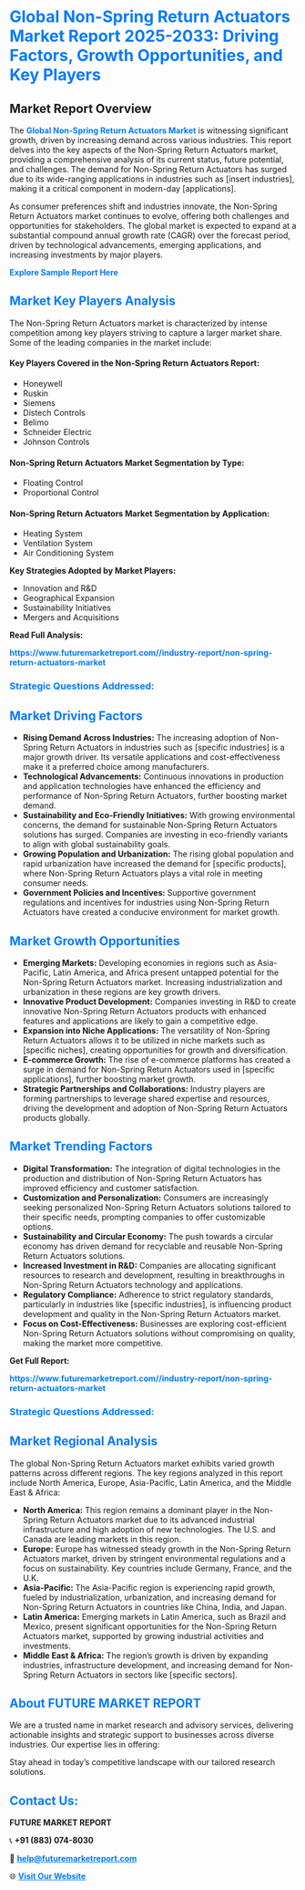 <h1 style="color: #007BFF;">Global Non-Spring Return Actuators Market Report 2025-2033: Driving Factors, Growth Opportunities, and Key Players</h1>

<section id="overview">
<h2>Market Report Overview</h2>
<p>The <a href="https://www.futuremarketreport.com//industry-report/non-spring-return-actuators-market" style="color: #007BFF; text-decoration: none;"><strong>Global Non-Spring Return Actuators Market</strong></a> is witnessing significant growth, driven by increasing demand across various industries. This report delves into the key aspects of the Non-Spring Return Actuators market, providing a comprehensive analysis of its current status, future potential, and challenges. The demand for Non-Spring Return Actuators has surged due to its wide-ranging applications in industries such as [insert industries], making it a critical component in modern-day [applications].</p>
<p>As consumer preferences shift and industries innovate, the Non-Spring Return Actuators market continues to evolve, offering both challenges and opportunities for stakeholders. The global market is expected to expand at a substantial compound annual growth rate (CAGR) over the forecast period, driven by technological advancements, emerging applications, and increasing investments by major players.</p>
</section>

<section id="overview">
<p><a href="https://www.futuremarketreport.com//request-sample/reportId=76583" style="color: #007BFF; text-decoration: none;"><strong>Explore Sample Report Here</strong></a></p>
</section>

<section id="key-players">
<h2 style="color: #007BFF;">Market Key Players Analysis</h2>
<p>The Non-Spring Return Actuators market is characterized by intense competition among key players striving to capture a larger market share. Some of the leading companies in the market include:</p>
<h4>Key Players Covered in the Non-Spring Return Actuators Report:</h4>
<ul><li>Honeywell</li><li>Ruskin</li><li>Siemens</li><li>Distech Controls</li><li>Belimo</li><li>Schneider Electric</li><li>Johnson Controls</li></ul>
<h4>Non-Spring Return Actuators Market Segmentation by Type:</h4>
<ul><li>Floating Control</li><li>Proportional Control</li></ul>

<h4>Non-Spring Return Actuators Market Segmentation by Application:</h4>
<ul><li>Heating System</li><li>Ventilation System</li><li>Air Conditioning System</li></ul>
<p><strong>Key Strategies Adopted by Market Players:</strong></p>
<ul>
<li>Innovation and R&D</li>
<li>Geographical Expansion</li>
<li>Sustainability Initiatives</li>
<li>Mergers and Acquisitions</li>
</ul>
</section>

<section>
<p><strong>Read Full Analysis: </strong></p><a href="https://www.futuremarketreport.com//industry-report/non-spring-return-actuators-market" style="color: #007BFF; text-decoration: none;"><strong>https://www.futuremarketreport.com//industry-report/non-spring-return-actuators-market</strong></a>
<h3 style="color: #007BFF;">Strategic Questions Addressed:</h3>
</section>

<section id="driving-factors">
<h2 style="color: #007BFF;">Market Driving Factors</h2>
<ul>
<li><strong>Rising Demand Across Industries:</strong> The increasing adoption of Non-Spring Return Actuators in industries such as [specific industries] is a major growth driver. Its versatile applications and cost-effectiveness make it a preferred choice among manufacturers.</li>
<li><strong>Technological Advancements:</strong> Continuous innovations in production and application technologies have enhanced the efficiency and performance of Non-Spring Return Actuators, further boosting market demand.</li>
<li><strong>Sustainability and Eco-Friendly Initiatives:</strong> With growing environmental concerns, the demand for sustainable Non-Spring Return Actuators solutions has surged. Companies are investing in eco-friendly variants to align with global sustainability goals.</li>
<li><strong>Growing Population and Urbanization:</strong> The rising global population and rapid urbanization have increased the demand for [specific products], where Non-Spring Return Actuators plays a vital role in meeting consumer needs.</li>
<li><strong>Government Policies and Incentives:</strong> Supportive government regulations and incentives for industries using Non-Spring Return Actuators have created a conducive environment for market growth.</li>
</ul>
</section>

<section id="growth-opportunities">
<h2 style="color: #007BFF;">Market Growth Opportunities</h2>
<ul>
<li><strong>Emerging Markets:</strong> Developing economies in regions such as Asia-Pacific, Latin America, and Africa present untapped potential for the Non-Spring Return Actuators market. Increasing industrialization and urbanization in these regions are key growth drivers.</li>
<li><strong>Innovative Product Development:</strong> Companies investing in R&D to create innovative Non-Spring Return Actuators products with enhanced features and applications are likely to gain a competitive edge.</li>
<li><strong>Expansion into Niche Applications:</strong> The versatility of Non-Spring Return Actuators allows it to be utilized in niche markets such as [specific niches], creating opportunities for growth and diversification.</li>
<li><strong>E-commerce Growth:</strong> The rise of e-commerce platforms has created a surge in demand for Non-Spring Return Actuators used in [specific applications], further boosting market growth.</li>
<li><strong>Strategic Partnerships and Collaborations:</strong> Industry players are forming partnerships to leverage shared expertise and resources, driving the development and adoption of Non-Spring Return Actuators products globally.</li>
</ul>
</section>

<section id="trending-factors">
<h2 style="color: #007BFF;">Market Trending Factors</h2>
<ul>
<li><strong>Digital Transformation:</strong> The integration of digital technologies in the production and distribution of Non-Spring Return Actuators has improved efficiency and customer satisfaction.</li>
<li><strong>Customization and Personalization:</strong> Consumers are increasingly seeking personalized Non-Spring Return Actuators solutions tailored to their specific needs, prompting companies to offer customizable options.</li>
<li><strong>Sustainability and Circular Economy:</strong> The push towards a circular economy has driven demand for recyclable and reusable Non-Spring Return Actuators solutions.</li>
<li><strong>Increased Investment in R&D:</strong> Companies are allocating significant resources to research and development, resulting in breakthroughs in Non-Spring Return Actuators technology and applications.</li>
<li><strong>Regulatory Compliance:</strong> Adherence to strict regulatory standards, particularly in industries like [specific industries], is influencing product development and quality in the Non-Spring Return Actuators market.</li>
<li><strong>Focus on Cost-Effectiveness:</strong> Businesses are exploring cost-efficient Non-Spring Return Actuators solutions without compromising on quality, making the market more competitive.</li>
</ul>
</section>

<section>
<p><strong>Get Full Report: </strong></p><a href="https://www.futuremarketreport.com//industry-report/non-spring-return-actuators-market" style="color: #007BFF; text-decoration: none;"><strong>https://www.futuremarketreport.com//industry-report/non-spring-return-actuators-market</strong></a>
<h3 style="color: #007BFF;">Strategic Questions Addressed:</h3>
</section>


<section id="regional-analysis">
<h2 style="color: #007BFF;">Market Regional Analysis</h2>
<p>The global Non-Spring Return Actuators market exhibits varied growth patterns across different regions. The key regions analyzed in this report include North America, Europe, Asia-Pacific, Latin America, and the Middle East & Africa:</p>
<ul>
<li><strong>North America:</strong> This region remains a dominant player in the Non-Spring Return Actuators market due to its advanced industrial infrastructure and high adoption of new technologies. The U.S. and Canada are leading markets in this region.</li>
<li><strong>Europe:</strong> Europe has witnessed steady growth in the Non-Spring Return Actuators market, driven by stringent environmental regulations and a focus on sustainability. Key countries include Germany, France, and the U.K.</li>
<li><strong>Asia-Pacific:</strong> The Asia-Pacific region is experiencing rapid growth, fueled by industrialization, urbanization, and increasing demand for Non-Spring Return Actuators in countries like China, India, and Japan.</li>
<li><strong>Latin America:</strong> Emerging markets in Latin America, such as Brazil and Mexico, present significant opportunities for the Non-Spring Return Actuators market, supported by growing industrial activities and investments.</li>
<li><strong>Middle East & Africa:</strong> The region’s growth is driven by expanding industries, infrastructure development, and increasing demand for Non-Spring Return Actuators in sectors like [specific sectors].</li>
</ul>
</section>

<footer>
<h2 style="color: #007BFF;">About FUTURE MARKET REPORT</h2>
<p>We are a trusted name in market research and advisory services, delivering actionable insights and strategic support to businesses across diverse industries. Our expertise lies in offering:</p>

<p>Stay ahead in today’s competitive landscape with our tailored research solutions.</p>

<h2 style="color: #007BFF;">Contact Us:</h2>
<p><strong>FUTURE MARKET REPORT</strong></p>
<p>📞 <strong>+91 (883) 074-8030</strong></p>
<p>📧 <strong><a href="mailto:help@futuremarketreport.com" style="color: #007BFF;">help@futuremarketreport.com</a></strong></p>
<p>🌐 <strong><a href="https://www.futuremarketreport.com/" style="color: #007BFF;">Visit Our Website</a></strong></p>
</footer>